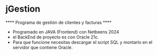 # jGestion
**** Programa de gestión de clientes y facturas ****
- Programado en JAVA (Frontend) con Netbeens 2024
- el BackEnd de proyecto es con Oracle 21c.
- Para que funcione necesitas descargar el script SQL y montarlo en el servidor que contiene Oracle.
  

